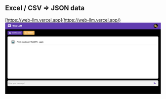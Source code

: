 ## Excel / CSV => JSON data

[https://web-llm.vercel.app](https://web-llm.vercel.app/)
![main](main.png)
